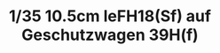 ---
layout: product
title: "1/35 10.5cm leFH18(Sf) auf Geschutzwagen 39H(f)"
price: "TBA" 
desc: "Maketa"
img_path: "/assets/img/BRNC35005.webp"
brand: "Bronco"
available: false
special_offer: false
new: false
soon: false
cat: "010000"
subcat: "015800"
subsubcat: "0N/A"
sifra: "BRNC35005"
popular: false
spec: false
---